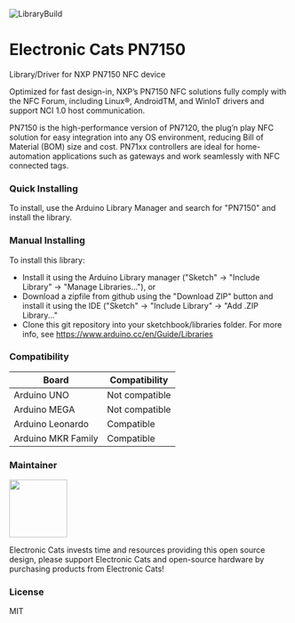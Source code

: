 ![LibraryBuild](https://github.com/ElectronicCats/ElectronicCats-PN7150/workflows/LibraryBuild/badge.svg?branch=master)

# Electronic Cats PN7150
Library/Driver for NXP PN7150 NFC device

Optimized for fast design-in, NXP’s PN7150 NFC solutions fully comply with the NFC Forum, including Linux®, AndroidTM, and WinIoT drivers and support NCI 1.0 host communication.

PN7150 is the high-performance version of PN7120, the plug’n play NFC solution for easy integration into any OS environment, reducing Bill of Material (BOM) size and cost. PN71xx controllers are ideal for home-automation applications such as gateways and work seamlessly with NFC connected tags.


### Quick Installing

To install, use the Arduino Library Manager and search for "PN7150" and install the library.

### Manual Installing
To install this library:

 - Install it using the Arduino Library manager ("Sketch" -> "Include
   Library" -> "Manage Libraries..."), or
 - Download a zipfile from github using the "Download ZIP" button and
   install it using the IDE ("Sketch" -> "Include Library" -> "Add .ZIP
   Library..."
 - Clone this git repository into your sketchbook/libraries folder.
 For more info, see https://www.arduino.cc/en/Guide/Libraries

### Compatibility

| Board | Compatibility |
| ------------- | ------------- |
| Arduino UNO  | Not compatible  |
| Arduino MEGA  | Not compatible  |
| Arduino Leonardo  | Compatible  |
| Arduino MKR Family  | Compatible  |

### Maintainer

<a href="https://github.com/sponsors/ElectronicCats">
  <img src="https://electroniccats.com/wp-content/uploads/2020/07/Badge_GHS.png" height="104" />
</a>

Electronic Cats invests time and resources providing this open source design, please support Electronic Cats and open-source hardware by purchasing products from Electronic Cats!

### License

MIT
